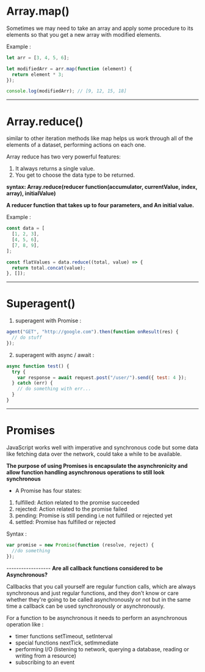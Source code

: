 # Array.map()

Sometimes we may need to take an array and apply some procedure to its elements so that you get a new array with modified elements.

Example :

```javascript
let arr = [3, 4, 5, 6];

let modifiedArr = arr.map(function (element) {
  return element * 3;
});

console.log(modifiedArr); // [9, 12, 15, 18]
```

---

# Array.reduce()

similar to other iteration methods like map helps us work through all of the elements of a dataset, performing actions on each one.

Array reduce has two very powerful features:

1. It always returns a single value.
2. You get to choose the data type to be returned.

**syntax: Array.reduce(reducer function(accumulator, currentValue, index, array), initialValue)**

**A reducer function that takes up to four parameters, and An initial value.**

Example :

```javascript
const data = [
  [1, 2, 3],
  [4, 5, 6],
  [7, 8, 9],
];

const flatValues = data.reduce((total, value) => {
  return total.concat(value);
}, []);
```

---

# Superagent()

1. superagent with Promise :

```javascript
agent("GET", "http://google.com").then(function onResult(res) {
  // do stuff
});
```

2. superagent with async / await :

```javascript
async function test() {
  try {
    var response = await request.post("/user/").send({ test: 4 });
  } catch (err) {
    // do something with err...
  }
}
```

---

# Promises

JavaScript works well with imperative and synchronous code but some data like fetching data over the network, could take a while to be available.

**The purpose of using Promises is encapsulate the asynchronicity and allow function handling asynchronous operations to still look synchronous**

- A Promise has four states:

1. fulfilled: Action related to the promise succeeded
2. rejected: Action related to the promise failed
3. pending: Promise is still pending i.e not fulfilled or rejected yet
4. settled: Promise has fulfilled or rejected

Syntax :

```javascript
var promise = new Promise(function (resolve, reject) {
  //do something
});
```

------------------<!-- markdownlint-capture -->
**Are all callback functions considered to be Asynchronous?**

Callbacks that you call yourself are regular function calls, which are always synchronous and just regular functions, and they don't know or care whether they're going to be called asynchronously or not but in the same time a callback can be used synchronously or asynchronously.

For a function to be asynchronous it needs to perform an asynchronous operation like :

* timer functions setTimeout, setInterval
* special functions nextTick, setImmediate
* performing I/O (listening to network, querying a database, reading or writing from a resource)
* subscribing to an event